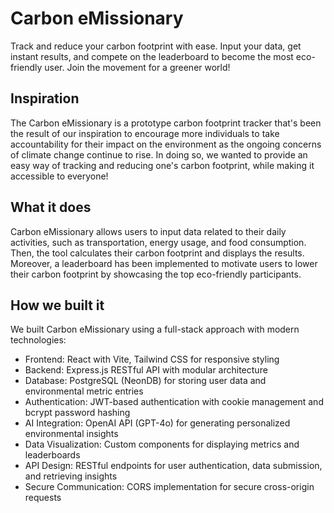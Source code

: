 # Carbon eMissionary
Track and reduce your carbon footprint with ease. Input your data, get instant results, and compete on the leaderboard to become the most eco-friendly user. Join the movement for a greener world!

## Inspiration
The Carbon eMissionary is a prototype carbon footprint tracker that's been the result of our inspiration to encourage more individuals to take accountability for their impact on the environment as the ongoing concerns of climate change continue to rise. In doing so, we wanted to provide an easy way of tracking and reducing one's carbon footprint, while making it accessible to everyone!

## What it does
Carbon eMissionary allows users to input data related to their daily activities, such as transportation, energy usage, and food consumption. Then, the tool calculates their carbon footprint and displays the results. Moreover, a leaderboard has been implemented to motivate users to lower their carbon footprint by showcasing the top eco-friendly participants.

## How we built it
We built Carbon eMissionary using a full-stack approach with modern technologies:

- Frontend: React with Vite, Tailwind CSS for responsive styling
- Backend: Express.js RESTful API with modular architecture
- Database: PostgreSQL (NeonDB) for storing user data and environmental metric entries
- Authentication: JWT-based authentication with cookie management and bcrypt password hashing
- AI Integration: OpenAI API (GPT-4o) for generating personalized environmental insights
- Data Visualization: Custom components for displaying metrics and leaderboards
- API Design: RESTful endpoints for user authentication, data submission, and retrieving insights
- Secure Communication: CORS implementation for secure cross-origin requests
